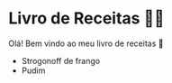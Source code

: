 # Livro de Receitas :man_cook:

Olá! Bem vindo ao meu livro de receitas :wave:

- Strogonoff de frango
- Pudim
